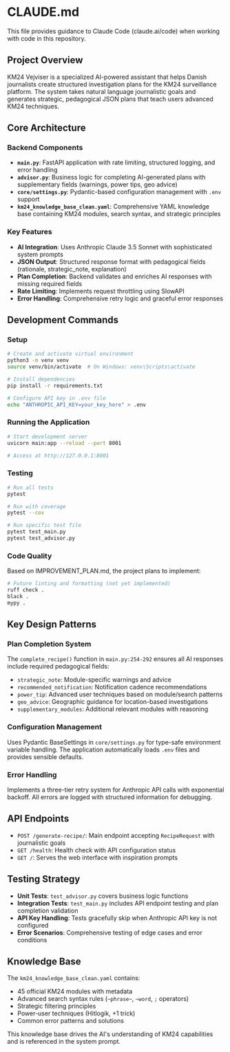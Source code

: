 # CLAUDE.md

This file provides guidance to Claude Code (claude.ai/code) when working with code in this repository.

## Project Overview

KM24 Vejviser is a specialized AI-powered assistant that helps Danish journalists create structured investigation plans for the KM24 surveillance platform. The system takes natural language journalistic goals and generates strategic, pedagogical JSON plans that teach users advanced KM24 techniques.

## Core Architecture

### Backend Components
- **`main.py`**: FastAPI application with rate limiting, structured logging, and error handling
- **`advisor.py`**: Business logic for completing AI-generated plans with supplementary fields (warnings, power tips, geo advice)
- **`core/settings.py`**: Pydantic-based configuration management with `.env` support
- **`km24_knowledge_base_clean.yaml`**: Comprehensive YAML knowledge base containing KM24 modules, search syntax, and strategic principles

### Key Features
- **AI Integration**: Uses Anthropic Claude 3.5 Sonnet with sophisticated system prompts
- **JSON Output**: Structured response format with pedagogical fields (rationale, strategic_note, explanation)
- **Plan Completion**: Backend validates and enriches AI responses with missing required fields
- **Rate Limiting**: Implements request throttling using SlowAPI
- **Error Handling**: Comprehensive retry logic and graceful error responses

## Development Commands

### Setup
```bash
# Create and activate virtual environment
python3 -m venv venv
source venv/bin/activate  # On Windows: venv\Scripts\activate

# Install dependencies
pip install -r requirements.txt

# Configure API key in .env file
echo "ANTHROPIC_API_KEY=your_key_here" > .env
```

### Running the Application
```bash
# Start development server
uvicorn main:app --reload --port 8001

# Access at http://127.0.0.1:8001
```

### Testing
```bash
# Run all tests
pytest

# Run with coverage
pytest --cov

# Run specific test file
pytest test_main.py
pytest test_advisor.py
```

### Code Quality
Based on IMPROVEMENT_PLAN.md, the project plans to implement:
```bash
# Future linting and formatting (not yet implemented)
ruff check .
black .
mypy .
```

## Key Design Patterns

### Plan Completion System
The `complete_recipe()` function in `main.py:254-292` ensures all AI responses include required pedagogical fields:
- `strategic_note`: Module-specific warnings and advice
- `recommended_notification`: Notification cadence recommendations
- `power_tip`: Advanced user techniques based on module/search patterns
- `geo_advice`: Geographic guidance for location-based investigations
- `supplementary_modules`: Additional relevant modules with reasoning

### Configuration Management
Uses Pydantic BaseSettings in `core/settings.py` for type-safe environment variable handling. The application automatically loads `.env` files and provides sensible defaults.

### Error Handling
Implements a three-tier retry system for Anthropic API calls with exponential backoff. All errors are logged with structured information for debugging.

## API Endpoints

- `POST /generate-recipe/`: Main endpoint accepting `RecipeRequest` with journalistic goals
- `GET /health`: Health check with API configuration status
- `GET /`: Serves the web interface with inspiration prompts

## Testing Strategy

- **Unit Tests**: `test_advisor.py` covers business logic functions
- **Integration Tests**: `test_main.py` includes API endpoint testing and plan completion validation
- **API Key Handling**: Tests gracefully skip when Anthropic API key is not configured
- **Error Scenarios**: Comprehensive testing of edge cases and error conditions

## Knowledge Base

The `km24_knowledge_base_clean.yaml` contains:
- 45 official KM24 modules with metadata
- Advanced search syntax rules (`~phrase~`, `~word`, `;` operators)
- Strategic filtering principles
- Power-user techniques (Hitlogik, +1 trick)
- Common error patterns and solutions

This knowledge base drives the AI's understanding of KM24 capabilities and is referenced in the system prompt.